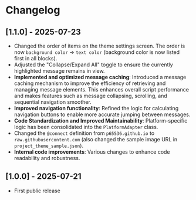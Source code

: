 # Changelog

## [1.1.0] - 2025-07-23
- Changed the order of items on the theme settings screen. The order is now `background color` -> `text color` (background color is now listed first in all blocks).
- Adjusted the "Collapse/Expand All" toggle to ensure the currently highlighted message remains in view.
- **Implemented and optimized message caching**: Introduced a message caching mechanism to improve the efficiency of retrieving and managing message elements. This enhances overall script performance and makes features such as message collapsing, scrolling, and sequential navigation smoother.
- **Improved navigation functionality**: Refined the logic for calculating navigation buttons to enable more accurate jumping between messages.
- **Code Standardization and Improved Maintainability**: Platform-specific logic has been consolidated into the `PlatformAdapter` class.
- Changed the `@connect` definition from `p65536.github.io` to `raw.githubusercontent.com` (also changed the sample image URL in `project_theme_sample.json`).
- **Internal code improvements**: Various changes to enhance code readability and robustness.

## [1.0.0] - 2025-07-21
- First public release